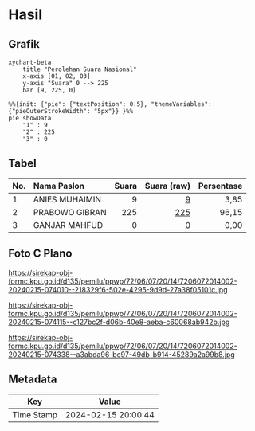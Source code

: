 # Hasil

## Grafik

```mermaid
xychart-beta
    title "Perolehan Suara Nasional"
    x-axis [01, 02, 03]
    y-axis "Suara" 0 --> 225
    bar [9, 225, 0]
```

```mermaid
%%{init: {"pie": {"textPosition": 0.5}, "themeVariables": {"pieOuterStrokeWidth": "5px"}} }%%
pie showData
    "1" : 9
    "2" : 225
    "3" : 0
```

## Tabel

| No. | Nama Paslon    | Suara | Suara (raw) | Persentase |
|:--- |:-------------- | -----:| -----------:| ----------:|
| 1   | ANIES MUHAIMIN | 9     | [9][p-1]    | 3,85       |
| 2   | PRABOWO GIBRAN | 225   | [225][p-2]  | 96,15      |
| 3   | GANJAR MAHFUD  | 0     | [0][p-3]    | 0,00       |


[p-1]: https://github.com/gigit-pemilu/pemilu-2024/blob/main/pilpres/hitung-suara/sub/72-sulawesi-tengah/sub/06-morowali/sub/07-menui-kepulauan/sub/2014-matarape/sub/002-tps/sub/paslon-1.txt
[p-2]: https://github.com/gigit-pemilu/pemilu-2024/blob/main/pilpres/hitung-suara/sub/72-sulawesi-tengah/sub/06-morowali/sub/07-menui-kepulauan/sub/2014-matarape/sub/002-tps/sub/paslon-2.txt
[p-3]: https://github.com/gigit-pemilu/pemilu-2024/blob/main/pilpres/hitung-suara/sub/72-sulawesi-tengah/sub/06-morowali/sub/07-menui-kepulauan/sub/2014-matarape/sub/002-tps/sub/paslon-3.txt

## Foto C Plano

https://sirekap-obj-formc.kpu.go.id/d135/pemilu/ppwp/72/06/07/20/14/7206072014002-20240215-074010--218329f6-502e-4295-9d9d-27a38f05101c.jpg

https://sirekap-obj-formc.kpu.go.id/d135/pemilu/ppwp/72/06/07/20/14/7206072014002-20240215-074115--c127bc2f-d06b-40e8-aeba-c60068ab942b.jpg

https://sirekap-obj-formc.kpu.go.id/d135/pemilu/ppwp/72/06/07/20/14/7206072014002-20240215-074338--a3abda96-bc97-49db-b914-45289a2a99b8.jpg


## Metadata

| Key        | Value               |
| ---------- | ------------------- |
| Time Stamp | 2024-02-15 20:00:44 |



